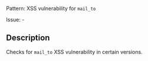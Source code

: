 Pattern: XSS vulnerability for `mail_to`

Issue: -

## Description

Checks for `mail_to` XSS vulnerability in certain versions.